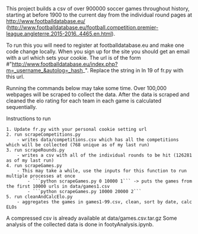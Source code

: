 This project builds a csv of over 900000 soccer games throughout history, starting at before 1900 to the current day from the individual round pages at http://www.footballdatabase.eu/ (http://www.footballdatabase.eu/football.competition.premier-league.angleterre.2015-2016..4465.en.html).

To run this you will need to register at footballdatabase.eu and make one code change locally. When you sign up for the site you should get an email with a url which sets your cookie.
The url is of the form #"http://www.footballdatabase.eu/index.php?m=_username_&autolog=_hash_".   Replace the string in ln 19 of fr.py with this url.

Running the commands below may take some time. Over 100,000 webpages will be scraped to collect the data. After the data is scraped and cleaned the elo rating for each team in each game is calculated sequentially.

Instructions to run

	1. Update fr.py with your personal cookie setting url
	2. run scrapeCompetitions.py
		- writes data/competitions.csv which has all the competitions which will be collected (768 unique as of my last run)
	3. run scrapeRounds.py
		- writes a csv with all of the individual rounds to be hit (126281 as of my last run)
	4. run scrapeGames.py
		- This may take a while, use the inputs for this function to run multiple processes at once 
			- ```python scrapeGames.py 0 10000 1``` -> puts the games from the first 10000 urls in data/games1.csv
			- ```python scrapeGames.py 10000 20000 2```
	5. run cleanAndCalcElo.py
		- aggregates the games in games1-99.csv, clean, sort by date, calc ELOs


A compressed csv is already available at data/games.csv.tar.gz
Some analysis of the collected data is done in footyAnalysis.ipynb.
